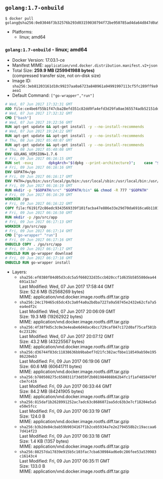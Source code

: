 ## `golang:1.7-onbuild`

```console
$ docker pull golang@sha256:0e03046f3b32576b293d03159030794f72be950785ad4da64d847d0a99a1e2e5
```

-	Platforms:
	-	linux; amd64

### `golang:1.7-onbuild` - linux; amd64

-	Docker Version: 17.03.1-ce
-	Manifest MIME: `application/vnd.docker.distribution.manifest.v2+json`
-	Total Size: **259.9 MB (259941988 bytes)**  
	(compressed transfer size, not on-disk size)
-	Image ID: `sha256:3eb81203161d10c99237aa0a6723a840961a94991997113cf5fc289ff9a9aea1`
-	Default Command: `["go-wrapper","run"]`

```dockerfile
# Wed, 07 Jun 2017 17:32:31 GMT
ADD file:ce4be6f55b1f47cba28efd351c82dd9fa4efd3d29fa0ae365574adb52151dda1 in / 
# Wed, 07 Jun 2017 17:32:32 GMT
CMD ["bash"]
# Wed, 07 Jun 2017 19:22:56 GMT
RUN apt-get update && apt-get install -y --no-install-recommends 		ca-certificates 		curl 		wget 	&& rm -rf /var/lib/apt/lists/*
# Wed, 07 Jun 2017 19:24:22 GMT
RUN apt-get update && apt-get install -y --no-install-recommends 		bzr 		git 		mercurial 		openssh-client 		subversion 				procps 	&& rm -rf /var/lib/apt/lists/*
# Thu, 08 Jun 2017 05:40:07 GMT
RUN apt-get update && apt-get install -y --no-install-recommends 		g++ 		gcc 		libc6-dev 		make 		pkg-config 	&& rm -rf /var/lib/apt/lists/*
# Thu, 08 Jun 2017 05:40:08 GMT
ENV GOLANG_VERSION=1.7.6
# Fri, 09 Jun 2017 06:16:15 GMT
RUN set -eux; 		dpkgArch="$(dpkg --print-architecture)"; 	case "${dpkgArch##*-}" in 		amd64) goRelArch='linux-amd64'; goRelSha256='ad5808bf42b014c22dd7646458f631385003049ded0bb6af2efc7f1f79fa29ea' ;; 		armhf) goRelArch='linux-armv6l'; goRelSha256='fc5c40fb1f76d0978504b94cd06b5ea6e0e216ba1d494060d081e022540900f8' ;; 		i386) goRelArch='linux-386'; goRelSha256='99f79d4e0f966f492794963ecbf4b08c16a9a268f2c09053a5ce10b343ee4082' ;; 		ppc64el) goRelArch='linux-ppc64le'; goRelSha256='8b5b602958396f165a3547a1308ab91ae3f2ad8ecb56063571a37aadc2df2332' ;; 		s390x) goRelArch='linux-s390x'; goRelSha256='d692643d1ac4f4dea8fb6d949ffa750e974e63ff0ee6ca2a7c38fc7c90da8b5b' ;; 		*) goRelArch='src'; goRelSha256='1a67a4e688673fdff7ba41e73482b0e59ac5bd0f7acf703bc6d50cc775c5baba'; 			echo >&2; echo >&2 "warning: current architecture ($dpkgArch) does not have a corresponding Go binary release; will be building from source"; echo >&2 ;; 	esac; 		url="https://golang.org/dl/go${GOLANG_VERSION}.${goRelArch}.tar.gz"; 	wget -O go.tgz "$url"; 	echo "${goRelSha256} *go.tgz" | sha256sum -c -; 	tar -C /usr/local -xzf go.tgz; 	rm go.tgz; 		if [ "$goRelArch" = 'src' ]; then 		echo >&2; 		echo >&2 'error: UNIMPLEMENTED'; 		echo >&2 'TODO install golang-any from jessie-backports for GOROOT_BOOTSTRAP (and uninstall after build)'; 		echo >&2; 		exit 1; 	fi; 		export PATH="/usr/local/go/bin:$PATH"; 	go version
# Fri, 09 Jun 2017 06:16:16 GMT
ENV GOPATH=/go
# Fri, 09 Jun 2017 06:16:17 GMT
ENV PATH=/go/bin:/usr/local/go/bin:/usr/local/sbin:/usr/local/bin:/usr/sbin:/usr/bin:/sbin:/bin
# Fri, 09 Jun 2017 06:16:19 GMT
RUN mkdir -p "$GOPATH/src" "$GOPATH/bin" && chmod -R 777 "$GOPATH"
# Fri, 09 Jun 2017 06:16:20 GMT
WORKDIR /go
# Fri, 09 Jun 2017 06:16:22 GMT
COPY file:f6191f2c86edc9343569339f101facba47e886e33e29d70da6916ca6b1101a53 in /usr/local/bin/ 
# Fri, 09 Jun 2017 06:16:50 GMT
RUN mkdir -p /go/src/app
# Fri, 09 Jun 2017 06:17:13 GMT
WORKDIR /go/src/app
# Fri, 09 Jun 2017 06:17:14 GMT
CMD ["go-wrapper" "run"]
# Fri, 09 Jun 2017 06:17:16 GMT
ONBUILD COPY . /go/src/app
# Fri, 09 Jun 2017 06:17:17 GMT
ONBUILD RUN go-wrapper download
# Fri, 09 Jun 2017 06:17:18 GMT
ONBUILD RUN go-wrapper install
```

-	Layers:
	-	`sha256:ef0380f84d05d3cdc5a5f660232d35ccb020ccf1d635b585580dea44691a13a7`  
		Last Modified: Wed, 07 Jun 2017 17:58:44 GMT  
		Size: 52.6 MB (52568269 bytes)  
		MIME: application/vnd.docker.image.rootfs.diff.tar.gzip
	-	`sha256:24c170465c65dc43c3a0f4a0a2bdba7227a9a58745e2432e62cfa7a5ea4edf2c`  
		Last Modified: Wed, 07 Jun 2017 20:06:09 GMT  
		Size: 19.3 MB (19262922 bytes)  
		MIME: application/vnd.docker.image.rootfs.diff.tar.gzip
	-	`sha256:4f38f9d5c3c0e3e4eabe6d4dac4bcc729caf847c172d0af75caf581b6c23120c`  
		Last Modified: Wed, 07 Jun 2017 20:07:12 GMT  
		Size: 43.2 MB (43225567 bytes)  
		MIME: application/vnd.docker.image.rootfs.diff.tar.gzip
	-	`sha256:d36744f83dc11838636bb9babef7d21fc382acfbbe118549ab50e19586220eb3`  
		Last Modified: Fri, 09 Jun 2017 06:19:06 GMT  
		Size: 60.6 MB (60641711 bytes)  
		MIME: application/vnd.docker.image.rootfs.diff.tar.gzip
	-	`sha256:b780508275c6580311f3dd59f2b081984088b62b4fc1f1af4858470fcbe7c416`  
		Last Modified: Fri, 09 Jun 2017 06:33:44 GMT  
		Size: 84.2 MB (84241905 bytes)  
		MIME: application/vnd.docker.image.rootfs.diff.tar.gzip
	-	`sha256:815daf1b2628991252ac7adc63c8686072aa5dc63b3e7cf18204e5a5e50e5fcc`  
		Last Modified: Fri, 09 Jun 2017 06:33:19 GMT  
		Size: 124.0 B  
		MIME: application/vnd.docker.image.rootfs.diff.tar.gzip
	-	`sha256:b3b2de84cbab59b9034167f1b2ceb5934a7e2e2794558b2c19accaa67d414f23`  
		Last Modified: Fri, 09 Jun 2017 06:33:18 GMT  
		Size: 1.4 KB (1357 bytes)  
		MIME: application/vnd.docker.image.rootfs.diff.tar.gzip
	-	`sha256:88257da17839e915b5c103fac7cba630984ad6e0c286fee53a539983c16143c4`  
		Last Modified: Fri, 09 Jun 2017 06:35:11 GMT  
		Size: 133.0 B  
		MIME: application/vnd.docker.image.rootfs.diff.tar.gzip
